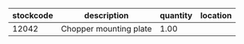 |stockcode|description|quantity|location|
|---------|-----------|--------|--------|
|12042|Chopper mounting plate|1.00||
